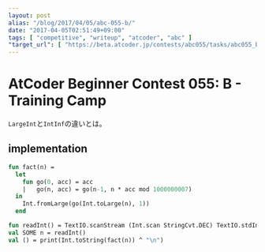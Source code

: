 ```yaml
---
layout: post
alias: "/blog/2017/04/05/abc-055-b/"
date: "2017-04-05T02:51:49+09:00"
tags: [ "competitive", "writeup", "atcoder", "abc" ]
"target_url": [ "https://beta.atcoder.jp/contests/abc055/tasks/abc055_b" ]
---
```


# AtCoder Beginner Contest 055: B - Training Camp

`LargeInt`と`IntInf`の違いとは。

## implementation

``` sml
fun fact(n) =
  let
    fun go(0, acc) = acc
    |   go(n, acc) = go(n-1, n * acc mod 1000000007)
  in
    Int.fromLarge(go(Int.toLarge(n), 1))
  end

fun readInt() = TextIO.scanStream (Int.scan StringCvt.DEC) TextIO.stdIn
val SOME n = readInt()
val () = print(Int.toString(fact(n)) ^ "\n")
```
